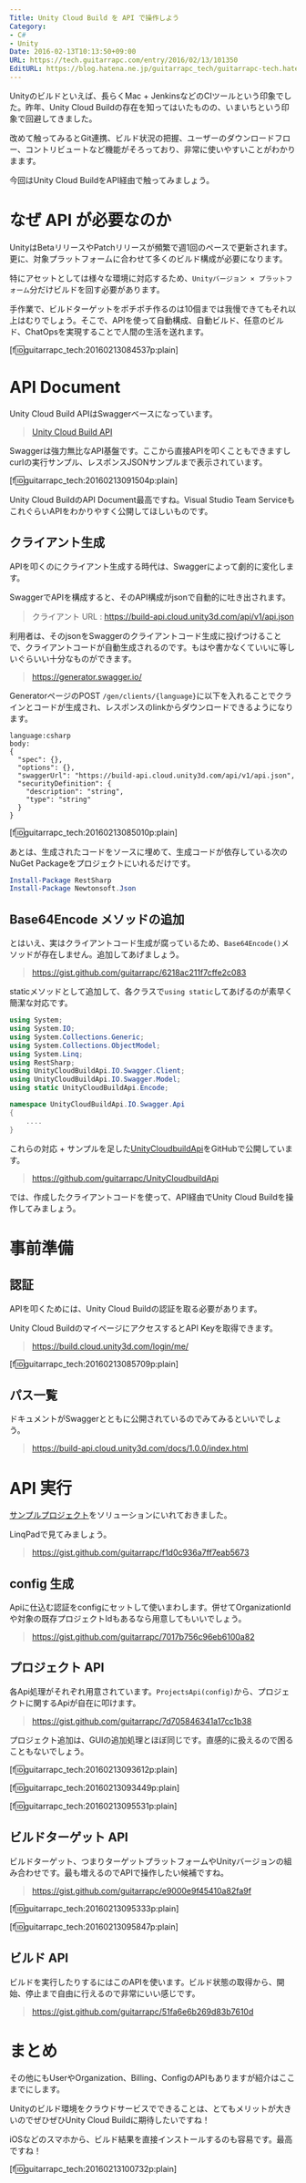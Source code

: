 ```yaml
---
Title: Unity Cloud Build を API で操作しよう
Category:
- C#
- Unity
Date: 2016-02-13T10:13:50+09:00
URL: https://tech.guitarrapc.com/entry/2016/02/13/101350
EditURL: https://blog.hatena.ne.jp/guitarrapc_tech/guitarrapc-tech.hatenablog.com/atom/entry/10328537792363115275
---
```


Unityのビルドといえば、長らくMac + JenkinsなどのCIツールという印象でした。昨年、Unity Cloud Buildの存在を知ってはいたものの、いまいちという印象で回避してきました。

改めて触ってみるとGit連携、ビルド状況の把握、ユーザーのダウンロードフロー、コントリビュートなど機能がそろっており、非常に使いやすいことがわかりまます。

今回はUnity Cloud BuildをAPI経由で触ってみましょう。


# なぜ API が必要なのか

UnityはBetaリリースやPatchリリースが頻繁で週1回のペースで更新されます。更に、対象プラットフォームに合わせて多くのビルド構成が必要になります。

特にアセットとしては様々な環境に対応するため、`Unityバージョン × プラットフォーム`分だけビルドを回す必要があります。

手作業で、ビルドターゲットをポチポチ作るのは10個までは我慢できてもそれ以上はむりでしょう。そこで、APIを使って自動構成、自動ビルド、任意のビルド、ChatOpsを実現することで人間の生活を送れます。

[f:id:guitarrapc_tech:20160213084537p:plain]

# API Document

Unity Cloud Build APIはSwaggerベースになっています。

> [Unity Cloud Build API](https://build-api.cloud.unity3d.com/docs/1.0.0/index.html)

Swaggerは強力無比なAPI基盤です。ここから直接APIを叩くこともできますしcurlの実行サンプル、レスポンスJSONサンプルまで表示されています。

[f:id:guitarrapc_tech:20160213091504p:plain]

Unity Cloud BuildのAPI Document最高ですね。Visual Studio Team ServiceもこれぐらいAPIをわかりやすく公開してほしいものです。

## クライアント生成

APIを叩くのにクライアント生成する時代は、Swaggerによって劇的に変化します。

SwaggerでAPIを構成すると、そのAPI構成がjsonで自動的に吐き出されます。

> クライアント URL : https://build-api.cloud.unity3d.com/api/v1/api.json

利用者は、そのjsonをSwaggerのクライアントコード生成に投げつけることで、クライアントコードが自動生成されるのです。もはや書かなくていいに等しいぐらいい十分なものができます。

> https://generator.swagger.io/

GeneratorページのPOST `/gen/clients/{language}`に以下を入れることでクラインとコードが生成され、レスポンスのlinkからダウンロードできるようになります。

```
language:csharp
body:
{
  "spec": {},
  "options": {},
  "swaggerUrl": "https://build-api.cloud.unity3d.com/api/v1/api.json",
  "securityDefinition": {
    "description": "string",
    "type": "string"
  }
}
```

[f:id:guitarrapc_tech:20160213085010p:plain]

あとは、生成されたコードをソースに埋めて、生成コードが依存している次のNuGet Packageをプロジェクトにいれるだけです。

```ps1
Install-Package RestSharp
Install-Package Newtonsoft.Json
```

## Base64Encode メソッドの追加

とはいえ、実はクライアントコード生成が腐っているため、`Base64Encode()`メソッドが存在しません。追加してあげましょう。

> https://gist.github.com/guitarrapc/6218ac211f7cffe2c083

staticメソッドとして追加して、各クラスで`using static`してあげるのが素早く簡潔な対応です。

```cs
using System;
using System.IO;
using System.Collections.Generic;
using System.Collections.ObjectModel;
using System.Linq;
using RestSharp;
using UnityCloudBuildApi.IO.Swagger.Client;
using UnityCloudBuildApi.IO.Swagger.Model;
using static UnityCloudBuildApi.Encode;

namespace UnityCloudBuildApi.IO.Swagger.Api
{
    ....
}
```

これらの対応 + サンプルを足した[UnityCloudbuildApi](https://github.com/guitarrapc/UnityCloudbuildApi)をGitHubで公開しています。

> https://github.com/guitarrapc/UnityCloudbuildApi

では、作成したクライアントコードを使って、API経由でUnity Cloud Buildを操作してみましょう。

# 事前準備

## 認証

APIを叩くためには、Unity Cloud Buildの認証を取る必要があります。

Unity Cloud BuildのマイページにアクセスするとAPI Keyを取得できます。

> https://build.cloud.unity3d.com/login/me/

[f:id:guitarrapc_tech:20160213085709p:plain]

## パス一覧

ドキュメントがSwaggerとともに公開されているのでみてみるといいでしょう。

> https://build-api.cloud.unity3d.com/docs/1.0.0/index.html

# API 実行

[サンプルプロジェクト](https://github.com/guitarrapc/UnityCloudbuildApi/blob/master/Sample/Program.cs)をソリューションにいれておきました。

LinqPadで見てみましょう。

> https://gist.github.com/guitarrapc/f1d0c936a7ff7eab5673

## config 生成

Apiに仕込む認証をconfigにセットして使いまわします。併せてOrganizationIdや対象の既存プロジェクトIdもあるなら用意してもいいでしょう。


> https://gist.github.com/guitarrapc/7017b756c96eb6100a82


## プロジェクト API

各Api処理がそれぞれ用意されています。`ProjectsApi(config)`から、プロジェクトに関するApiが自在に叩けます。

> https://gist.github.com/guitarrapc/7d705846341a17cc1b38

プロジェクト追加は、GUIの追加処理とほぼ同じです。直感的に扱えるので困ることもないでしょう。

[f:id:guitarrapc_tech:20160213093612p:plain]

[f:id:guitarrapc_tech:20160213093449p:plain]

[f:id:guitarrapc_tech:20160213095531p:plain]

## ビルドターゲット API

ビルドターゲット、つまりターゲットプラットフォームやUnityバージョンの組み合わせです。最も増えるのでAPIで操作したい候補ですね。

> https://gist.github.com/guitarrapc/e9000e9f45410a82fa9f


[f:id:guitarrapc_tech:20160213095333p:plain]

[f:id:guitarrapc_tech:20160213095847p:plain]

## ビルド API

ビルドを実行したりするにはこのAPIを使います。ビルド状態の取得から、開始、停止まで自由に行えるので非常にいい感じです。

> https://gist.github.com/guitarrapc/51fa6e6b269d83b7610d

# まとめ

その他にもUserやOrganization、Billing、ConfigのAPIもありますが紹介はここまでにします。

Unityのビルド環境をクラウドサービスでできることは、とてもメリットが大きいのでぜひぜひUnity Cloud Buildに期待したいですね！

iOSなどのスマホから、ビルド結果を直接インストールするのも容易です。最高ですね！

[f:id:guitarrapc_tech:20160213100732p:plain]
